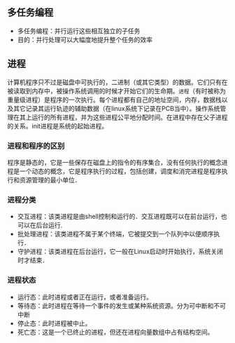 ## 多任务编程
* 多任务编程：并行运行这些相互独立的子任务
* 目的：并行处理可以大幅度地提升整个任务的效率
## 进程
计算机程序只不过是磁盘中可执行的，二进制（或其它类型）的数据。它们只有在被读取到内存中，被操作系统调用的时候才开始它们的生命期。``进程``（有时被称为重量级进程）是程序的一次执行。每个进程都有自己的地址空间，内存，数据栈以及其它记录其运行轨迹的辅助数据（在linux系统下记录在PCB当中）。操作系统管理在其上运行的所有进程，并为这些进程公平地分配时间。在进程中存在父子进程的关系。init进程是系统的起始进程。
### 进程和程序的区别
程序是静态的，它是一些保存在磁盘上的指令的有序集合，没有任何执行的概念进程是一个动态的概念，它是程序执行的过程，包括创建，调度和消完进程是程序执行和资源管理的最小单位．
### 进程分类
* 交互进程：该类进程是由shell控制和运行的．交互进程既可以在前台运行，也可以在后台运行.
* 批处理进程：该类进程不属于某个终端，它被提交到一个队列中以便顺序执行．
* 守护进程：该类进程在后台运行，它一般在Linux启动时开始执行，系统关闭时才结束．
### 进程状态
* 运行态：此时进程或者正在运行，或者准备运行。
* 等待态：此时进程在等待一个事件的发生或某种系统资源。分为可中断和不可中断
* 停止态：此时进程被中止。
* 死亡态：这是一个已终止的进程，但还在进程向量数组中占有结构空间。

